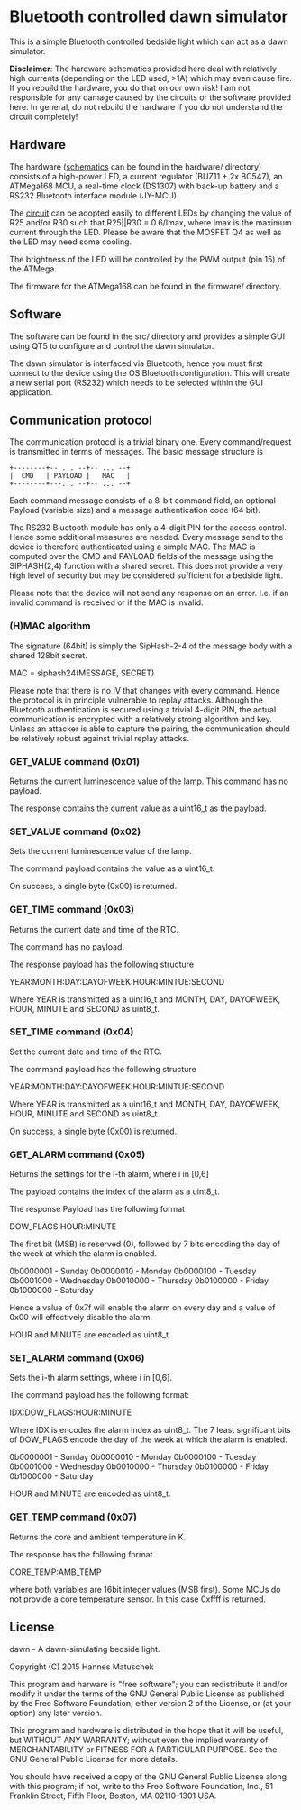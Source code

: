 # Bluetooth controlled dawn simulator

This is a simple Bluetooth controlled bedside light which can act as a dawn simulator.

**Disclaimer**: The hardware schematics provided here deal with relatively high currents 
(depending on the LED used, >1A) which may even cause fire. If you rebuild the hardware,
you do that on our own risk! I am not responsible for any damage caused by the circuits 
or the software provided here. In general, do not rebuild the hardware if you do not 
understand the circuit completely!


## Hardware

The hardware ([schematics](https://github.com/hmatuschek/dawn/blob/master/doc/lampe_brd.pdf) 
can be found in the hardware/ directory) consists of a high-power LED, a current regulator
(BUZ11 + 2x BC547),  an ATMega168 MCU, a real-time clock (DS1307) with back-up battery
and a RS232 Bluetooth interface module (JY-MCU).

The [circuit](https://github.com/hmatuschek/dawn/blob/master/doc/lampe_brd.pdf) can be 
adopted easily to different LEDs by changing the value of R25 and/or R30 such that 
R25||R30 = 0.6/Imax, where Imax is the maximum current through the LED. Please be aware 
that the MOSFET Q4 as well as the LED may need some cooling.

The brightness of the LED will be controlled by the PWM output (pin 15) of the ATMega.

The firmware for the ATMega168 can be found in the firmware/ directory.


## Software

The software can be found in the src/ directory and provides a simple GUI using QT5 to configure and
control the dawn simulator. 

The dawn simulator is interfaced via Bluetooth, hence you must first connect to the device using the 
OS Bluetooth configuration. This will create a new serial port (RS232) which needs to be selected 
within the GUI application. 


## Communication protocol

The communication protocol is a trivial binary one. Every command/request is transmitted in terms of 
messages. The basic message structure is

    +--------+-- ... --+-- ... --+
    |  CMD   | PAYLOAD |   MAC   |
    +--------+---... --+-- ... --+

Each command message consists of a 8-bit command field, an optional Payload (variable size)
and a message authentication code (64 bit).

The RS232 Bluetooth module has only a 4-digit PIN for the access control. Hence some
additional measures are needed. Every message send to the device is therefore authenticated
using a simple MAC. The MAC is computed over the CMD and PAYLOAD fields of the message 
using the SIPHASH(2,4) function with a shared secret. This does not provide a very high 
level of security but may be considered sufficient for a bedside light.

Please note that the device will not send any response on an error. I.e. if an invalid command is received 
or if the MAC is invalid.

### (H)MAC algorithm

The signature (64bit) is simply the SipHash-2-4 of the message body with a shared 128bit secret.

  MAC = siphash24(MESSAGE, SECRET)

Please note that there is no IV that changes with every command. Hence the protocol is in principle 
vulnerable to replay attacks. Although the Bluetooth authentication is secured using a trivial 
4-digit PIN, the actual communication is encrypted with a relatively strong algorithm and key. 
Unless an attacker is able to capture the pairing, the communication should be relatively robust 
against trivial replay attacks. 

### GET_VALUE command (0x01)

Returns the current luminescence value of the lamp. This command has no payload.

The response contains the current value as a uint16_t as the payload.

### SET_VALUE command (0x02)

Sets the current luminescence value of the lamp.

The command payload contains the value as a uint16_t.

On success, a single byte (0x00) is returned.

### GET_TIME command (0x03)

Returns the current date and time of the RTC.

The command has no payload.

The response payload has the following structure

YEAR:MONTH:DAY:DAYOFWEEK:HOUR:MINTUE:SECOND

Where YEAR is transmitted as a uint16_t and MONTH, DAY, DAYOFWEEK, HOUR, MINUTE and SECOND as
uint8_t.

### SET_TIME command (0x04)

Set the current date and time of the RTC.

The command payload has the following structure

YEAR:MONTH:DAY:DAYOFWEEK:HOUR:MINTUE:SECOND

Where YEAR is transmitted as a uint16_t and MONTH, DAY, DAYOFWEEK, HOUR, MINUTE and SECOND as
uint8_t.

On success, a single byte (0x00) is returned.

### GET_ALARM command (0x05)

Returns the settings for the i-th alarm, where i in [0,6]

The payload contains the index of the alarm as a uint8_t.

The response Payload has the following format

DOW_FLAGS:HOUR:MINUTE

The first bit (MSB) is reserved (0), followed by 7 bits encoding the day of the week at which 
the alarm is enabled. 

0b0000001 - Sunday
0b0000010 - Monday
0b0000100 - Tuesday
0b0001000 - Wednesday
0b0010000 - Thursday
0b0100000 - Friday
0b1000000 - Saturday

Hence a value of 0x7f will enable the alarm on every day and a value of 0x00 will effectively disable
the alarm.

HOUR and MINUTE are encoded as uint8_t.

### SET_ALARM command (0x06)

Sets the i-th alarm settings, where i in [0,6].

The command payload has the following format:

IDX:DOW_FLAGS:HOUR:MINUTE

Where IDX is encodes the alarm index as uint8_t. The 7 least significant bits of DOW_FLAGS encode 
the day of the week at which the alarm is enabled.

0b0000001 - Sunday
0b0000010 - Monday
0b0000100 - Tuesday
0b0001000 - Wednesday
0b0010000 - Thursday
0b0100000 - Friday
0b1000000 - Saturday

HOUR and MINUTE are encoded as uint8_t.

### GET_TEMP command (0x07)

Returns the core and ambient temperature in K.

The response has the following format

CORE_TEMP:AMB_TEMP

where both variables are 16bit integer values (MSB first). Some MCUs do not
provide a core temperature sensor. In this case 0xffff is returned.


## License

dawn - A dawn-simulating bedside light.

Copyright (C) 2015  Hannes Matuschek

This program and harware is "free software"; you can redistribute it 
and/or modify it under the terms of the GNU General Public License
as published by the Free Software Foundation; either version 2 of 
the License, or (at your option) any later version.

This program and hardware is distributed in the hope that it will be useful,
but WITHOUT ANY WARRANTY; without even the implied warranty of
MERCHANTABILITY or FITNESS FOR A PARTICULAR PURPOSE.  See the
GNU General Public License for more details.

You should have received a copy of the GNU General Public License along
with this program; if not, write to the Free Software Foundation, Inc.,
51 Franklin Street, Fifth Floor, Boston, MA 02110-1301 USA.

